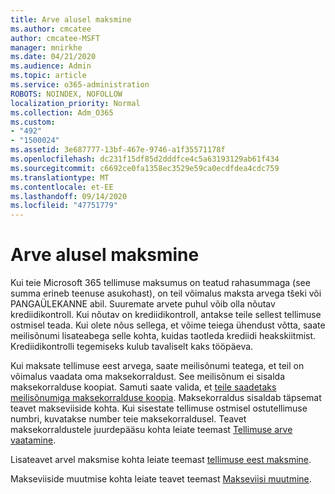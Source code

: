 ```yaml
---
title: Arve alusel maksmine
ms.author: cmcatee
author: cmcatee-MSFT
manager: mnirkhe
ms.date: 04/21/2020
ms.audience: Admin
ms.topic: article
ms.service: o365-administration
ROBOTS: NOINDEX, NOFOLLOW
localization_priority: Normal
ms.collection: Adm_O365
ms.custom:
- "492"
- "1500024"
ms.assetid: 3e687777-13bf-467e-9746-a1f35571178f
ms.openlocfilehash: dc231f15df85d2dddfce4c5a63193129ab61f434
ms.sourcegitcommit: c6692ce0fa1358ec3529e59ca0ecdfdea4cdc759
ms.translationtype: MT
ms.contentlocale: et-EE
ms.lasthandoff: 09/14/2020
ms.locfileid: "47751779"
---
```

# <a name="pay-by-invoice"></a>Arve alusel maksmine

Kui teie Microsoft 365 tellimuse maksumus on teatud rahasummaga (see summa erineb teenuse asukohast), on teil võimalus maksta arvega tšeki või PANGAÜLEKANNE abil. Suuremate arvete puhul võib olla nõutav krediidikontroll. Kui nõutav on krediidikontroll, antakse teile sellest tellimuse ostmisel teada. Kui olete nõus sellega, et võime teiega ühendust võtta, saate meilisõnumi lisateabega selle kohta, kuidas taotleda krediidi heakskiitmist. Krediidikontrolli tegemiseks kulub tavaliselt kaks tööpäeva.
  
Kui maksate tellimuse eest arvega, saate meilisõnumi teatega, et teil on võimalus vaadata oma maksekorraldust. See meilisõnum ei sisalda maksekorralduse koopiat. Samuti saate valida, et [teile saadetaks meilisõnumiga maksekorralduse koopia](https://docs.microsoft.com/microsoft-365/commerce/billing-and-payments/pay-for-your-subscription#receive-a-copy-of-your-billing-statement-in-email). Maksekorraldus sisaldab täpsemat teavet makseviiside kohta. Kui sisestate tellimuse ostmisel ostutellimuse numbri, kuvatakse number teie maksekorraldusel. Teavet maksekorraldustele juurdepääsu kohta leiate teemast [Tellimuse arve vaatamine](https://docs.microsoft.com/microsoft-365/commerce/billing-and-payments/view-your-bill-or-invoice).
  
Lisateavet arvel maksmise kohta leiate teemast [tellimuse eest maksmine](https://docs.microsoft.com/microsoft-365/commerce/billing-and-payments/pay-for-your-subscription).
  
Makseviiside muutmise kohta leiate teavet teemast [Makseviisi muutmine](https://docs.microsoft.com/microsoft-365/commerce/billing-and-payments/change-payment-method).